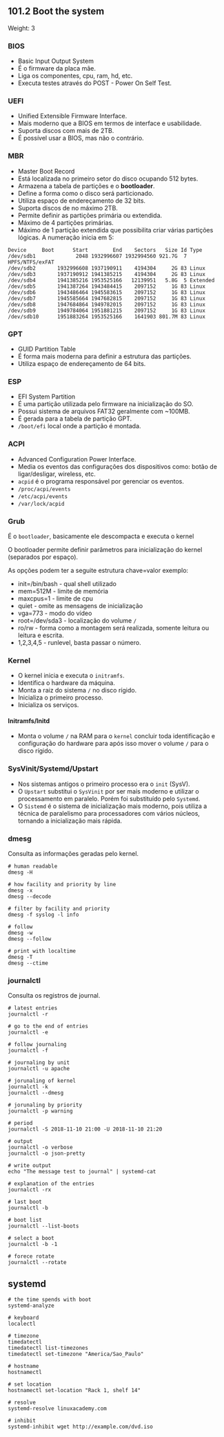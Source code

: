 ## 101.2 Boot the system
Weight: 3

### BIOS
* Basic Input Output System
* É o firmware da placa mãe.
* Liga os componentes, cpu, ram, hd, etc.
* Executa testes através do POST - Power On Self Test.

### UEFI

* Unified Extensible Firmware Interface.
* Mais moderno que a BIOS em termos de interface e usabilidade.
* Suporta discos com mais de 2TB.
* É possível usar a BIOS, mas não o contrário.

### MBR
* Master Boot Record
* Está localizada no primeiro setor do disco ocupando 512 bytes.
* Armazena a tabela de partições e o **bootloader**.
* Define a forma como o disco será particionado.
* Utiliza espaço de endereçamento de 32 bits.
* Suporta discos de no máximo 2TB.
* Permite definir as partições primária ou extendida.
* Máximo de 4 partições primárias.
* Máximo de 1 partição extendida que possibilita criar várias partições lógicas. A numeração inicia em 5:
```
Device     Boot      Start        End    Sectors   Size Id Type
/dev/sdb1             2048 1932996607 1932994560 921.7G  7 HPFS/NTFS/exFAT
/dev/sdb2       1932996608 1937190911    4194304     2G 83 Linux
/dev/sdb3       1937190912 1941385215    4194304     2G 83 Linux
/dev/sdb4       1941385216 1953525166   12139951   5.8G  5 Extended
/dev/sdb5       1941387264 1943484415    2097152     1G 83 Linux
/dev/sdb6       1943486464 1945583615    2097152     1G 83 Linux
/dev/sdb7       1945585664 1947682815    2097152     1G 83 Linux
/dev/sdb8       1947684864 1949782015    2097152     1G 83 Linux
/dev/sdb9       1949784064 1951881215    2097152     1G 83 Linux
/dev/sdb10      1951883264 1953525166    1641903 801.7M 83 Linux
```

### GPT
* GUID Partition Table
* É forma mais moderna para definir a estrutura das partições.
* Utiliza espaço de endereçamento de 64 bits.

### ESP
* EFI System Partition
* É uma partição utilizada pelo firmware na inicialização do SO.
* Possui sistema de arquivos FAT32 geralmente com ~100MB.
* É gerada para a tabela de partição GPT.
* `/boot/efi` local onde a partição é montada.

### ACPI

* Advanced Configuration Power Interface.
* Media os eventos das configurações dos dispositivos como: botão de ligar/desligar, wireless, etc.
* `acpid` é o programa responsável por gerenciar os eventos.
* `/proc/acpi/events`
* `/etc/acpi/events`
* `/var/lock/acpid`

### Grub
É o `bootloader`, basicamente ele descompacta e executa o kernel

O bootloader permite definir parâmetros para inicialização do kernel (separados por espaço).

As opções podem ter a seguite estrutura chave=valor <valor> exemplo:
* init=/bin/bash - qual shell utilizado
* mem=512M - limite de memória
* maxcpus=1 - limite de cpu
* quiet - omite as mensagens de inicialização
* vga=773 - modo do vídeo
* root=/dev/sda3 - localização do volume `/`
* ro/rw - forma como a montagem será realizada, somente leitura ou leitura e escrita.
* 1,2,3,4,5 - runlevel, basta passar o número.

### Kernel
* O kernel inicia e executa o `initramfs`.
* Identifica o hardware da máquina.
* Monta a raiz do sistema `/` no disco rígido.
* Inicializa o primeiro processo.
* Inicializa os serviços.

#### Initramfs/Initd
* Monta o volume `/` na RAM para o `kernel` concluir toda identificação e configuração do hardware para após isso mover o volume `/` para o disco rígido.

### SysVinit/Systemd/Upstart

* Nos sistemas antigos o primeiro processo era o `init` (SysV).
* O `Upstart` substitui o `SysVinit` por ser mais moderno e utilizar o processamento em paralelo. Porém foi substituído pelo `Systemd`.
* O `Sistemd` é o sistema de inicialização mais moderno, pois utiliza a técnica de paralelismo para processadores com vários núcleos, tornando a inicialização mais rápida.


### dmesg

Consulta as informações geradas pelo kernel.

```shell
# human readable
dmesg -H

# how facility and priority by line
dmesg -x
dmesg --decode

# filter by facility and priority
dmesg -f syslog -l info

# follow
dmesg -w
dmesg --follow

# print with localtime
dmesg -T
dmesg --ctime
```

### journalctl

Consulta os registros de journal.

```shell
# latest entries
journalctl -r

# go to the end of entries
journalctl -e

# follow journaling
journalctl -f

# journaling by unit
journalctl -u apache

# jorunaling of kernel
journalctl -k
journalctl --dmesg

# jorunaling by priority
journalctl -p warning

# period
journalctl -S 2018-11-10 21:00 -U 2018-11-10 21:20

# output
journalctl -o verbose
journalctl -o json-pretty

# write output
echo "The message test to journal" | systemd-cat

# explanation of the entries
journalctl -rx

# last boot
journalctl -b

# boot list
journalctl --list-boots

# select a boot
journalctl -b -1

# forece rotate
journalctl --rotate
```

## systemd

```shell
# the time spends with boot
systemd-analyze

# keyboard
localectl

# timezone
timedatectl
timedatectl list-timezones
timedatectl set-timezone "America/Sao_Paulo"

# hostname
hostnamectl

# set location
hostnamectl set-location "Rack 1, shelf 14"

# resolve
systemd-resolve linuxacademy.com

# inhibit
systemd-inhibit wget http://example.com/dvd.iso
```
